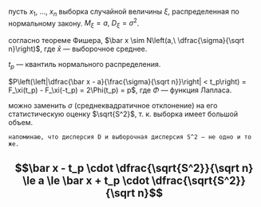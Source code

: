 пусть $x_1,\ ...,\ x_n$ выборка случайной величины $\xi$, распределенная по нормальному закону. $M_\xi = a,\ D_\xi = \sigma^2$.

согласно теореме Фишера, $\bar x \sim N\left(a,\ \dfrac{\sigma}{\sqrt n}\right)$, где $\bar x$ — выборочное среднее.

$t_p$ — квантиль нормального распределения.

$P\left(\left|\dfrac{\bar x - a}{\frac{\sigma}{\sqrt n}}\right| < t_p\right) = F_\xi(t_p) - F_\xi(-t_p) = 2\Phi(t_p) = p$, где $\Phi$ — функция Лапласа.

можно заменить $\sigma$ (среднеквадратичное отклонение) на его статистическую оценку $\sqrt{S^2}$, т. к. выборка имеет большой объем.

```
напоминаю, что дисперсия D и выборочная дисперсия S^2 — не одно и то же.
```

$$\bar x - t_p \cdot \dfrac{\sqrt{S^2}}{\sqrt n} \le a \le \bar x + t_p \cdot \dfrac{\sqrt{S^2}}{\sqrt n}$$
--

